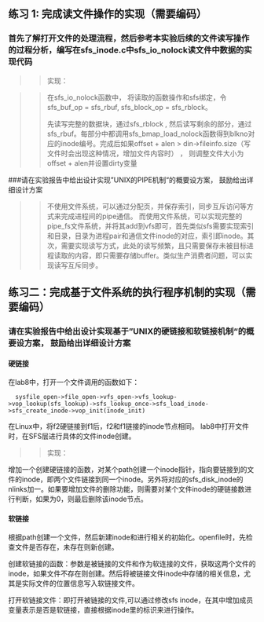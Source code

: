 
## 练习 1: 完成读文件操作的实现（需要编码）


### 首先了解打开文件的处理流程，然后参考本实验后续的文件读写操作的过程分析，编写在sfs_inode.c中sfs_io_nolock读文件中数据的实现代码

> > 
> > 实现：   

> > 
> > 在sfs_io_nolock函数中， 将读取的函数操作和sfs绑定，令sfs_buf_op = sfs_rbuf, sfs_block_op = sfs_rblock。
> > 
> > 先读写完整的数据块，通过sfs_rblock , 然后读写剩余的部分，通过sfs_rbuf。每部分中都调用sfs_bmap_load_nolock函数得到blkno对应的inode编号。完成后如果offset + alen > din->fileinfo.size（写文件时会出现这种情况，增加文件内容时） ， 则调整文件大小为offset + alen并设置dirty变量


###请在实验报告中给出设计实现”UNIX的PIPE机制“的概要设方案， 鼓励给出详细设计方案

> >
> > 不使用文件系统，可以通过分配页，并保存索引，同步互斥访问等方式来完成进程间的pipe通信。
> > 而使用文件系统，可以实现完整的pipe_fs文件系统，并将其add到vfs即可，首先类似sfs需要实现索引和目录，目录为进程pair和通信文件inode的对应，索引即inode。其次，需要实现读写方式，此处的读写频繁，且只需要保存未被目标进程读取的内容，即只需要存储buffer。类似生产消费者问题，可以实现读写互斥同步。


## 练习二：完成基于文件系统的执行程序机制的实现（需要编码）


### 请在实验报告中给出设计实现基于”UNIX的硬链接和软链接机制“的概要设方案， 鼓励给出详细设计方案

#### 硬链接

在lab8中，打开一个文件调用的函数如下：
```
  sysfile_open->file_open->vfs_open->vfs_lookup->vop_lookup(sfs_lookup)->sfs_lookup_once->sfs_load_inode->sfs_create_inode->vop_init(inode_init)
```    
> > 
> > 
在Linux中，将f2硬链接到f1后，f2和f1链接的inode节点相同。
lab8中打开文件时，在SFS层进行具体的文件inode创建。
> > 
> > 实现：
> > 
> > 
增加一个创建硬链接的函数，对某个path创建一个inode指针，指向要链接到的文件的inode，即两个文件链接到同一个inode。另外将对应的sfs_disk_inode的nlinks加一。如果要增加文件的删除功能，则需要对某个文件inode的硬链接数进行判断，如果为0，则最后删除该inode节点。

#### 软链接

> > 
> > 
根据path创建一个文件，然后新建inode和进行相关的初始化。openfile时，先检查文件是否存在，未存在则新创建。
> > 
> > 
创建软链接的函数：参数是被链接的文件和作为软连接的文件，获取这两个文件的inode，如果文件不存在则创建。然后将被链接文件inode中存储的相关信息，尤其是实际文件的位置信息写入软链接文件。
> > 
>  >
打开软链接文件：即打开被链接的文件,可以通过修改sfs inode，在其中增加成员变量表示是否是软链接，直接根据inode里的标识来进行操作。
